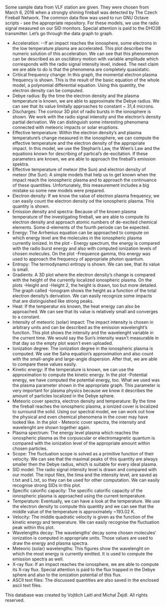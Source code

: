 Some sample data from VLF station are given. They were chosen from March 6, 2016 when a strongly shining fireball was detected by The Czech Fireball Network. The common data flow was used to run GNU Octave scripts - see the appropriate repository. 
For these models, we use the radio signal measured on our SID monitors. Special attention is paid to the DHO38 transmitter.
Let’s go through the data graph to graph.
- Acceleration:
--If an impact reaches the ionosphere, some electrons in the low temperature plasma are accelerated. This plot describes the numeric solution of this acceleration. We can see that this phenomenon can be described as an oscilátory motion with variable amplitude which corresponds with the radio signal intensity level, indeed. The next claim we are able to do is that the phenomena are completely quasistatic.
- Critical frequency change:
In this graph, the momental electron plasma frequency is shown. This is the result of the basic equation of the whole model, a polynomial differential equation. Using this quantity, the electron density can be computed.
- Debye radius:
By the time the electron density and the plasma temperature is known, we are able to approximate the Debye radius. We can see that its value limitally approaches to constant ~ 31,4 microns.
- Discharges:
The contour 3D plot of radio bursts in the ionosphere is shown. We work with the radio signal intensity and the electron’s density partial derivation. We can distinguish some interesting phenomena connected with meteoric impacts or solar eruptions.
- Effective temperature:
Within the electron density’s and plasma temperature’s change measured in the ionosphere, we can compute the effective temperature and the electron density of the appropriate impact. In this model, we use the Stephan’s Law, the Wien’s Law and the equations known for describing of partical’s de-excitation. If these parameters are known, we are able to approach the fireball‘s emission spektra.
- Effective temperature of meteor (the Sun) and electron density of meteor (the Sun):
A simple models that help us to get known when the impact reach the ionospheric plasma and to approach the continuance of these quantities. Unfortunately, this measurement includes a big mistake so some new models were prepared.
- Electron density:
If we know the value of electron plasma frequency, we can easily count the electron density od the ionospheric plasma. This quantity is shown.
- Emission density and spectra:
Because of the known plasma temperature of the investigating fireball, we are able to compute its electron density and approach atomic numbers of de-excited chemical elements. Some d-elements of the fourth periode can be expected. 
- Energy: 
The Arrhenius equation can be approached to compute on which energy level are the molecules in the ionospheric plasma currently ionized. In the plot - Energy spectrum, the energy is compared with the radio burst energy and also with computed ionization levels of chosen molecules. On the plot -Frequence gamma, this energy was used to approach the frequency of appropriate photon quantum.
- Entropy: 
The termodynamci entropy is shown. We can see, that its value is small.
- Gradients:
A 3D plot where the electron density’s change is compared with the height of the currently localized ionospheric plasma. On the plots -Height and -Height 2, the height is drawn, too but more detailed. The graph called -Ionogram shows the height as a function of the total electron density’s derivation. We can easily recognize some impacts that are distinguished like strong peaks.
- Heat:
If the temperatur eis known, the heat energy can also be approached. We can see that its value is relatively small and converges to a constant.
- Intensity of meteoric (solar) impact:
The impact intensity is chosen in arbitrary units and can be described as the emission wavelenght’s function. This plot shows the intensity and the wavelenght variable in the current time. We would say the Sun’s intensity wasn’t measurable in that day so the empty plot wasn’t even uploaded.
- Ionization degree:
The ionization degree in the ionospheric plasma is computed. We use the Saha equation’s approximation and also count with the small-angle and large-angle dispersion. After that, we are able to compare these values easily.
- Kinetic energy:
If the temperature is known, we can use the approximation to compute the kinetic energy. In the plot -Potential energy, we have computed the potential energy, too. What we used was the plasma parameter shown in the appropriate graph. This parameter is very important for plasma physics because we know it describes the amount of particles localized in the Debye sphere.
- Meteoric cover spectra, electron density and temperature:
By the time the fireball reaches the ionospheric plasma, a ionized cover is localized to surround the solid. Using our spectral model, we can work out how the physical and even chemical phenomena in the cover may have looked like. In the plot - Meteoric cover spectra, the intensity and wavelenght are shown together again.
- Plasma spectrum:
The energy level plasma which reaches the ionospheric plasma as the corpuscular or electromagnetic quantum is compared with the ionization level of the appropriate amount within chosen particles.
- Scope:
The fluctuation scope is solved as a primitive function of their velocity. We can see that the maximal peaks of this quantity are always smaller then the Debye radius, which is suitable for every ideal plasma.
- SID model:
The radio signal intensity level is drawn and compared with our model. The input files, the tima and the intensity level, are saved as t.txt and L.txt, so they can be used for other computation. We can easily recognise strong SIDs in this plot.
- Specific calorific capacity:
The specific calorific capacity of the ionospheric plasma is approached using the current temperature.
- Temperature:
Eventually, we can have a look at the temperature. We use the electron density to compute this quantity and we can see that the middle value of the temperature is approximately ~193.02 K.
- Velocity:
The middle quadratic velocity is given as the function of the kinetic energy and temperature. We can easily recognise the fluctuation peak within this plot.
- Wavelengths decay:
The wavelengths‘ decay some chosen molecules‘ ionization is computed in appropriate units. Those values are used to draw the energy and plasma spectra.
- Meteoric (solar) wavelengths:
This figures show the wavelenght on which the most energy is currently emitted. It is used to compute the emission spectra as well.
- X-ray flux:
If an impact reaches the ionosphere, we are able to compute its X-ray flux. Special attention is paid to the flux trapped in the Debye sphere and also to the ionization potential of this flux.
- ASCII text files:
The discussed quantities are also saved in the enclosed ascii text files.

This database was created by Vojtěch Laitl and Michal Žejdl. All rights reserved.
